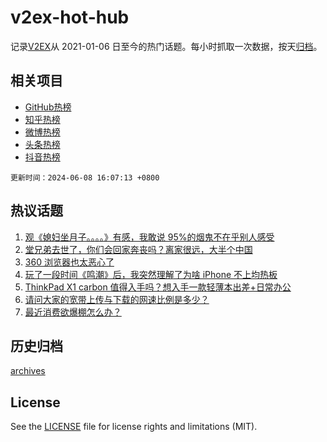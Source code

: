 # v2ex-hot-hub

 记录[V2EX](https://www.v2ex.com/)从 2021-01-06 日至今的热门话题。每小时抓取一次数据，按天[归档](archives)。
 
 ## 相关项目

- [GitHub热榜](https://github.com/it985/github-hot-hub)
- [知乎热榜](https://github.com/it985/zhihu-hot-hub)
- [微博热榜](https://github.com/it985/weibo-hot-hub)
- [头条热榜](https://github.com/it985/toutiao-hot-hub)
- [抖音热榜](https://github.com/it985/douyin-hot-hub)


 `更新时间：2024-06-08 16:07:13 +0800`

## 热议话题

1. [观《媳妇坐月子。。。。》有感，我敢说 95%的烟鬼不在乎别人感受](https://www.v2ex.com/t/1047883)
1. [堂兄弟去世了，你们会回家奔丧吗？离家很远，大半个中国](https://www.v2ex.com/t/1047758)
1. [360 浏览器也太恶心了](https://www.v2ex.com/t/1047771)
1. [玩了一段时间《鸣潮》后，我突然理解了为啥 iPhone 不上均热板](https://www.v2ex.com/t/1047794)
1. [ThinkPad X1 carbon 值得入手吗？想入手一款轻薄本出差+日常办公](https://www.v2ex.com/t/1047871)
1. [请问大家的宽带上传与下载的网速比例是多少？](https://www.v2ex.com/t/1047789)
1. [最近消费欲爆棚怎么办？](https://www.v2ex.com/t/1047757)

## 历史归档

[archives](archives)

## License

See the [LICENSE](LICENSE) file for license rights and limitations (MIT).
